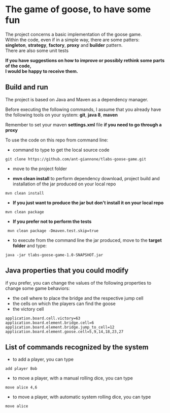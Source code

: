 # The game of goose, to have some fun

The project concerns a basic implementation of the goose game.  
Within the code, even if in a simple way, there are some patters:  
**singleton**, **strategy**, **factory**, **proxy** and **builder** pattern.  
There are also some unit tests

**If you have suggestions on how to improve or possibly rethink some parts of the code,  
I would be happy to receive them.**

Build and run
---
The project is based on Java and Maven as a dependency manager. 

Before executing the following commands, I assume that you already have  
the following tools on your system: **git**, **java 8**, **maven**

Remember to set your maven **settings.xml** file **if you need to go through a proxy**


To use the code on this repo from command line:
* command to type to get the local source code
```
git clone https://github.com/ant-giannone/tlabs-goose-game.git
```
* move to the project folder

* **mvn clean install** to perform dependency download, project build and installation of the jar produced on your local repo
```
mvn clean install
```
* **If you just want to produce the jar but don't install it on your local repo**
```
mvn clean package
```
* **If you prefer not to perform the tests**
```
 mvn clean package -Dmaven.test.skip=true
```
* to execute from the command line the jar produced, move to the **target folder** and type:  
```
java -jar tlabs-goose-game-1.0-SNAPSHOT.jar
```

Java properties that you could modify
---

if you prefer, you can change the values of the following properties to change some game behaviors: 
* the cell where to place the bridge and the respective jump cell
* the cells on which the players can find the goose
* the victory cell

```
application.board.cell.victory=63
application.board.element.bridge.cell=6
application.board.element.bridge.jump_to_cell=12
application.board.element.goose.cell=5,9,14,18,23,27
```


List of commands recognized by the system
---

* to add a player, you can type
```
add player Bob
```

* to move a player, with a manual rolling dice, you can type
```
move alice 4,6
```

* to move a player, with automatic system rolling dice, you can type
```
move alice
```